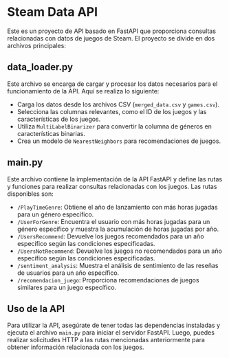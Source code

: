 # Steam Data API

Este es un proyecto de API basado en FastAPI que proporciona consultas relacionadas con datos de juegos de Steam. El proyecto se divide en dos archivos principales:

## data_loader.py

Este archivo se encarga de cargar y procesar los datos necesarios para el funcionamiento de la API. Aquí se realiza lo siguiente:

- Carga los datos desde los archivos CSV (`merged_data.csv` y `games.csv`).
- Selecciona las columnas relevantes, como el ID de los juegos y las características de los juegos.
- Utiliza `MultiLabelBinarizer` para convertir la columna de géneros en características binarias.
- Crea un modelo de `NearestNeighbors` para recomendaciones de juegos.

## main.py

Este archivo contiene la implementación de la API FastAPI y define las rutas y funciones para realizar consultas relacionadas con los juegos. Las rutas disponibles son:

- `/PlayTimeGenre`: Obtiene el año de lanzamiento con más horas jugadas para un género específico.
- `/UserForGenre`: Encuentra el usuario con más horas jugadas para un género específico y muestra la acumulación de horas jugadas por año.
- `/UsersRecommend`: Devuelve los juegos recomendados para un año específico según las condiciones especificadas.
- `/UsersNotRecommend`: Devuelve los juegos no recomendados para un año específico según las condiciones especificadas.
- `/sentiment_analysis`: Muestra el análisis de sentimiento de las reseñas de usuarios para un año específico.
- `/recomendacion_juego`: Proporciona recomendaciones de juegos similares para un juego específico.

## Uso de la API

Para utilizar la API, asegúrate de tener todas las dependencias instaladas y ejecuta el archivo `main.py` para iniciar el servidor FastAPI. Luego, puedes realizar solicitudes HTTP a las rutas mencionadas anteriormente para obtener información relacionada con los juegos.
